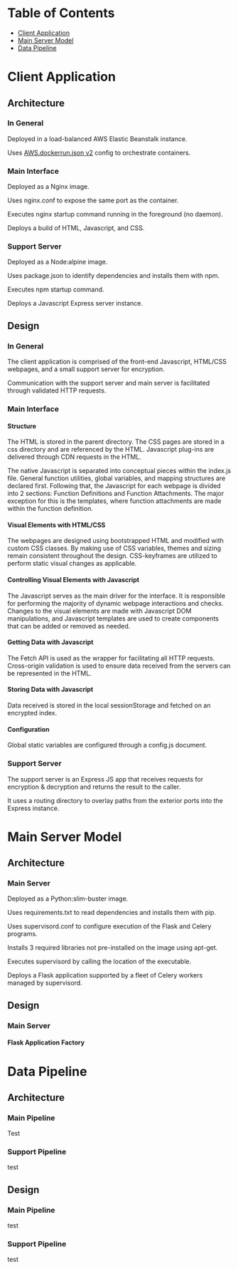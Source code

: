 # Table of Contents

- [Client Application](#client-application)
- [Main Server Model](#main-server-model)
- [Data Pipeline](#data-pipeline)



# Client Application

## Architecture
### In General
Deployed in a load-balanced AWS Elastic Beanstalk instance.

Uses [AWS.dockerrun.json v2](https://docs.aws.amazon.com/elasticbeanstalk/latest/dg/create_deploy_docker_v2config.html#create_deploy_docker_v2config_dockerrun) config to orchestrate containers.

### Main Interface
Deployed as a Nginx image.

Uses nginx.conf to expose the same port as the container.

Executes nginx startup command running in the foreground (no daemon).

Deploys a build of HTML, Javascript, and CSS.

### Support Server
Deployed as a Node:alpine image.

Uses package.json to identify dependencies and installs them with npm.

Executes npm startup command.

Deploys a Javascript Express server instance.

## Design
### In General
The client application is comprised of the front-end Javascript, HTML/CSS webpages, and a small support server for encryption.

Communication with the support server and main server is facilitated through validated HTTP requests.

### Main Interface

#### Structure
The HTML is stored in the parent directory. The CSS pages are stored in a css directory and are referenced by the HTML. Javascript plug-ins are delivered through CDN requests in the HTML.

The native Javascript is separated into conceptual pieces within the index.js file. General function utilities, global variables, and mapping structures are declared first. Following that, the Javascript for each webpage is divided into 2 sections: Function Definitions and Function Attachments. The major exception for this is the templates, where function attachments are made within the function definition.

#### Visual Elements with HTML/CSS
The webpages are designed using bootstrapped HTML and modified with custom CSS classes. By making use of CSS variables, themes and sizing remain consistent throughout the design. CSS-keyframes are utilized to perform static visual changes as applicable.

#### Controlling Visual Elements with Javascript
The Javascript serves as the main driver for the interface. It is responsible for performing the majority of dynamic webpage interactions and checks. Changes to the visual elements are made with Javascript DOM manipulations, and Javascript templates are used to create components that can be added or removed as needed.

#### Getting Data with Javascript
The Fetch API is used as the wrapper for facilitating all HTTP requests. Cross-origin validation is used to ensure data received from the servers can be represented in the HTML.

#### Storing Data with Javascript
Data received is stored in the local sessionStorage and fetched on an encrypted index.

#### Configuration
Global static variables are configured through a config.js document.

### Support Server
The support server is an Express JS app that receives requests for encryption & decryption and returns the result to the caller.

It uses a routing directory to overlay paths from the exterior ports into the Express instance.

# Main Server Model

## Architecture
### Main Server
Deployed as a Python:slim-buster image.

Uses requirements.txt to read dependencies and installs them with pip.

Uses supervisord.conf to configure execution of the Flask and Celery programs.

Installs 3 required libraries not pre-installed on the image using apt-get.

Executes supervisord by calling the location of the executable.

Deploys a Flask application supported by a fleet of Celery workers managed by supervisord.

## Design
### Main Server

#### Flask Application Factory

####





# Data Pipeline

## Architecture
### Main Pipeline
Test

### Support Pipeline
test

## Design
### Main Pipeline
test

### Support Pipeline
test

